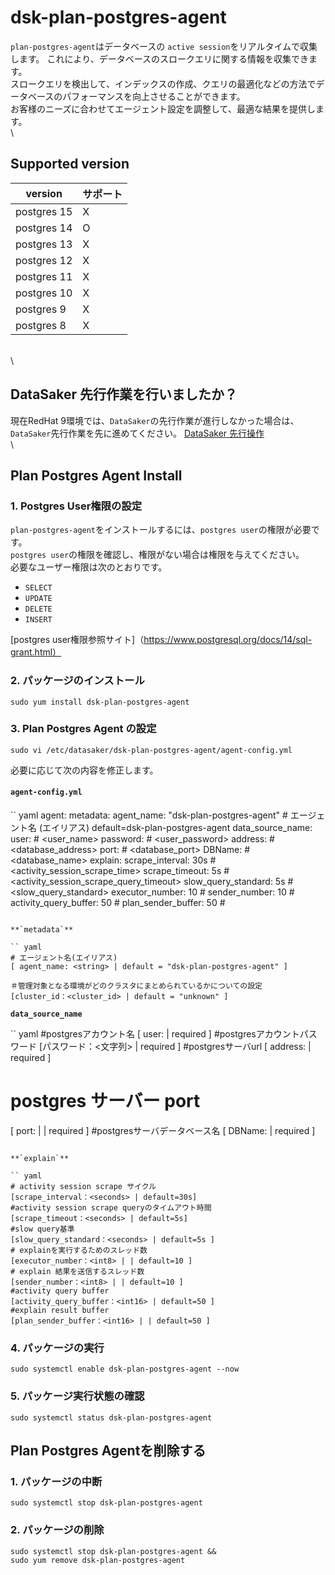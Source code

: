 # dsk-plan-postgres-agent

`plan-postgres-agent`はデータベースの `active session`をリアルタイムで収集します。
これにより、データベースのスロークエリに関する情報を収集できます。\
スロークエリを検出して、インデックスの作成、クエリの最適化などの方法でデータベースのパフォーマンスを向上させることができます。\
お客様のニーズに合わせてエージェント設定を調整して、最適な結果を提供します。\
\


## Supported version

| version |サポート|
| ----------- | ------- |
| postgres 15 | X |
| postgres 14 | O |
| postgres 13 | X |
| postgres 12 | X |
| postgres 11 | X |
| postgres 10 | X |
| postgres 9 | X |
| postgres 8 | X |

\
\


## DataSaker 先行作業を行いましたか？

現在RedHat 9環境では、`DataSaker`の先行作業が進行しなかった場合は、`DataSaker`先行作業を先に進めてください。 [DataSaker 先行操作]($%7BPREPARATION\_MANUAL\_KR%7D/)\
\


## Plan Postgres Agent Install

### 1. Postgres User権限の設定

`plan-postgres-agent`をインストールするには、`postgres user`の権限が必要です。\
`postgres user`の権限を確認し、権限がない場合は権限を与えてください。\
必要なユーザー権限は次のとおりです。

* `SELECT`
* `UPDATE`
* `DELETE`
* `INSERT`

[postgres user権限参照サイト]（https://www.postgresql.org/docs/14/sql-grant.html）

### 2. パッケージのインストール

```shell
sudo yum install dsk-plan-postgres-agent
```

### 3. Plan Postgres Agent の設定

```shell
sudo vi /etc/datasaker/dsk-plan-postgres-agent/agent-config.yml
```

必要に応じて次の内容を修正します。

#### `agent-config.yml`

`` yaml
agent:
  metadata:
    agent_name: "dsk-plan-postgres-agent" # エージェント名 (エイリアス) default=dsk-plan-postgres-agent
  data_source_name:
    user: # <user_name>
    password: # <user_password>
    address: # <database_address>
    port: # <database_port>
    DBName: # <database_name>
  explain:
    scrape_interval: 30s # <activity_session_scrape_time>
    scrape_timeout: 5s # <activity_session_scrape_query_timeout>
    slow_query_standard: 5s # <slow_query_standard>
    executor_number: 10 # <explain executor number>
    sender_number: 10 # <explain sender number>
    activity_query_buffer: 50 # <activity query buffer>
    plan_sender_buffer: 50 # <explain result buffer>
```

**`metadata`**

`` yaml
# エージェント名(エイリアス)
[ agent_name: <string> | default = "dsk-plan-postgres-agent" ]

＃管理対象となる環境がどのクラスタにまとめられているかについての設定
[cluster_id：<cluster_id> | default = "unknown" ]
```

**`data_source_name`**

`` yaml
#postgresアカウント名
[ user: <string> | required ]
#postgresアカウントパスワード
[パスワード：<文字列> | required ]
#postgresサーバurl
[ address: <string> | required ]
# postgres サーバー port
[ port: <uint16> | | required ]
#postgresサーバデータベース名
[ DBName: <string> | required ]
```

**`explain`**

`` yaml
# activity session scrape サイクル
[scrape_interval：<seconds> | default=30s]
#activity session scrape queryのタイムアウト時間
[scrape_timeout：<seconds> | default=5s]
#slow query基準
[slow_query_standard：<seconds> | default=5s ]
# explainを実行するためのスレッド数
[executor_number：<int8> | | default=10 ]
# explain 結果を送信するスレッド数
[sender_number：<int8> | | default=10 ]
#activity query buffer
[activity_query_buffer：<int16> | default=50 ]
#explain result buffer
[plan_sender_buffer：<int16> | | default=50 ]
```

### 4. パッケージの実行

```shell
sudo systemctl enable dsk-plan-postgres-agent --now
```

### 5. パッケージ実行状態の確認

```shell
sudo systemctl status dsk-plan-postgres-agent
```

## Plan Postgres Agentを削除する

### 1. パッケージの中断

```shell
sudo systemctl stop dsk-plan-postgres-agent
```

### 2. パッケージの削除

```shell
sudo systemctl stop dsk-plan-postgres-agent &&
sudo yum remove dsk-plan-postgres-agent
```